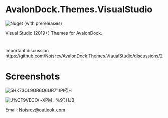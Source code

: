 # AvalonDock.Themes.VisualStudio

![Nuget (with prereleases)](https://img.shields.io/nuget/vpre/AvalonDock.Themes.VisualStudio)

Visual Studio (2019+) Themes for AvalonDock.

#
Important discussion https://github.com/Noisrev/AvalonDock.Themes.VisualStudio/discussions/2

# Screenshots
![5HK73OL9GR6Q6UR71)PI@H](https://user-images.githubusercontent.com/62750690/198872487-a7e1b380-05a9-4f96-97ef-872dddf01f00.png)

![J%CF9VECO(~XPM _%9`)HJB](https://user-images.githubusercontent.com/62750690/198872450-88b83b61-0135-4349-a56c-4f9d2ab0e4ea.jpg)


Email: Noisrev@outlook.com
